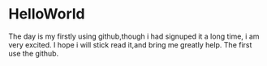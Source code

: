 # HelloWorld
The day is my firstly using github,though i had signuped it a long time, i am very excited.  I hope i will stick read it,and bring me greatly help.
The first use the github.
